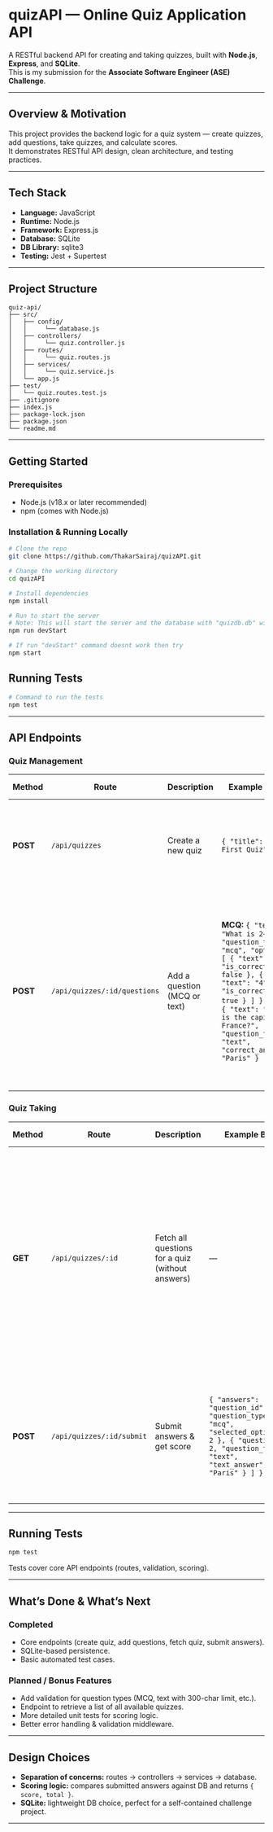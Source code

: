 # quizAPI — Online Quiz Application API

A RESTful backend API for creating and taking quizzes, built with **Node.js**, **Express**, and **SQLite**.  
This is my submission for the **Associate Software Engineer (ASE) Challenge**.

---

## Overview & Motivation

This project provides the backend logic for a quiz system — create quizzes, add questions, take quizzes, and calculate scores.  
It demonstrates RESTful API design, clean architecture, and testing practices.

---

## Tech Stack

- **Language:** JavaScript
- **Runtime:** Node.js
- **Framework:** Express.js
- **Database:** SQLite
- **DB Library:** sqlite3
- **Testing:** Jest + Supertest

---

## Project Structure

```
quiz-api/
├── src/
│   ├── config/
│   │     └── database.js        
│   ├── controllers/
│   │     └── quiz.controller.js 
│   ├── routes/
│   │     └── quiz.routes.js     
│   ├── services/
│   │     └── quiz.service.js    
│   └── app.js                   
├── test/
│   └── quiz.routes.test.js  
├── .gitignore
├── index.js                     
├── package-lock.json
├── package.json
└── readme.md
```

---

##  Getting Started

### Prerequisites
- Node.js (v18.x or later recommended)
- npm (comes with Node.js)

### Installation & Running Locally

```bash
# Clone the repo
git clone https://github.com/ThakarSairaj/quizAPI.git
```
```bash
# Change the working directory
cd quizAPI
```

```bash
# Install dependencies 
npm install
```
```bash
# Run to start the server
# Note: This will start the server and the database with "quizdb.db" will be created automatically in the root folder if it is not present there
npm run devStart
```

```bash
# If run "devStart" command doesnt work then try
npm start
```
##  Running Tests

```bash
# Command to run the tests
npm test
```
---

## API Endpoints

### Quiz Management

| Method | Route | Description | Example Body | Example Response |
|--------|-------|-------------|--------------|------------------|
| **POST** | `/api/quizzes` | Create a new quiz | ``` { "title": "My First Quiz" } ``` | ```{ "success": true, "data": { "id": 1, "title": "My First Quiz", "created_at": "2025-10-02T10:25:00Z" }, "message": "Quiz created successfully" } ``` |
| **POST** | `/api/quizzes/:id/questions` | Add a question (MCQ or text) | **MCQ:** ```{ "text": "What is 2+2?", "question_type": "mcq", "options": [ { "text": "3", "is_correct": false }, { "text": "4", "is_correct": true } ] } ``` **Text:** ``` { "text": "What is the capital of France?", "question_type": "text", "correct_answer": "Paris" } ``` | ```{ "success": true, "data": { "id": 1, "quiz_id": 1, "text": "What is 2+2?", "question_type": "mcq", "created_at": "2025-10-02T10:30:00Z", "options": [ { "id": 1, "question_id": 1, "text": "3", "is_correct": 0 }, { "id": 2, "question_id": 1, "text": "4", "is_correct": 1 } ] }, "message": "Question added successfully" } ``` |

### Quiz Taking

| Method | Route | Description | Example Body | Example Response |
|--------|-------|-------------|--------------|------------------|
| **GET** | `/api/quizzes/:id` | Fetch all questions for a quiz (without answers) | — | ```{ "success": true, "message": "Quiz questions retrieved successfully", "data": { "quiz": { "id": 1, "title": "My First Quiz", "created_at": "2025-10-02T10:25:00Z" }, "questions": [ { "id": 1, "quiz_id": 1, "text": "What is 2+2?", "question_type": "mcq", "options": [ { "id": 1, "question_id": 1, "text": "3" }, { "id": 2, "question_id": 1, "text": "4" } ] } ] } } ``` |
| **POST** | `/api/quizzes/:id/submit` | Submit answers & get score | ```{ "answers": [ { "question_id": 1, "question_type": "mcq", "selected_option_id": 2 }, { "question_id": 2, "question_type": "text", "text_answer": "Paris" } ] } ``` | ``` { "success": true, "message": "Quiz Submitted successfully", "data": { "score": 2, "total": 2, "percentage": 100, "userResult": [ { "question_id": 1, "correct": true }, { "question_id": 2, "correct": true } ] } } ``` |

---
## Running Tests

```bash
npm test
```

Tests cover core API endpoints (routes, validation, scoring).

---

## What’s Done & What’s Next

### Completed
- Core endpoints (create quiz, add questions, fetch quiz, submit answers).
- SQLite-based persistence.
- Basic automated test cases.

### Planned / Bonus Features
- Add validation for question types (MCQ, text with 300-char limit, etc.).
- Endpoint to retrieve a list of all available quizzes.
- More detailed unit tests for scoring logic.
- Better error handling & validation middleware.

---

## Design Choices

- **Separation of concerns:** routes → controllers → services → database.  
- **Scoring logic:** compares submitted answers against DB and returns `{ score, total }`.  
- **SQLite:** lightweight DB choice, perfect for a self-contained challenge project.  

---